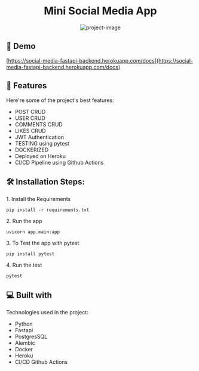 <h1 align="center" id="title">Mini Social Media App</h1>

<p align="center"><img src="https://socialify.git.ci/Alihassoon93/social_media_fastapi/image?description=1&amp;font=Bitter&amp;language=1&amp;logo=https%3A%2F%2Ffastapi.tiangolo.com%2Fimg%2Flogo-margin%2Flogo-teal.png&amp;name=1&amp;owner=1&amp;pattern=Solid&amp;theme=Dark" alt="project-image"></p>

<h2>🚀 Demo</h2>

[https://social-media-fastapi-backend.herokuapp.com/docs](https://social-media-fastapi-backend.herokuapp.com/docs)

  
  
<h2>🧐 Features</h2>

Here're some of the project's best features:

*   POST CRUD
*   USER CRUD
*   COMMENTS CRUD
*   LIKES CRUD
*   JWT Authentication
*   TESTING using pytest
*   DOCKERIZED
*   Deployed on Heroku
*   CI/CD Pipeline using Github Actions

<h2>🛠️ Installation Steps:</h2>

<p>1. Install the Requirements</p>

```
pip install -r requirements.txt
```

<p>2. Run the app</p>

```
uvicorn app.main:app
```

<p>3. To Test the app with pytest</p>

```
pip install pytest
```

<p>4. Run the test</p>

```
pytest
```

  
  
<h2>💻 Built with</h2>

Technologies used in the project:

*   Python
*   Fastapi
*   PostgresSQL
*   Alembic
*   Docker
*   Heroku
*   CI/CD Github Actions
